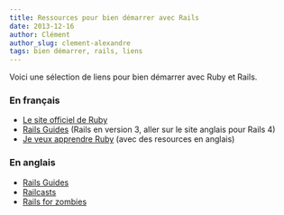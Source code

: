 ```yaml
---
title: Ressources pour bien démarrer avec Rails
date: 2013-12-16
author: Clément
author_slug: clement-alexandre
tags: bien démarrer, rails, liens
---
```


Voici une sélection de liens pour bien démarrer avec Ruby et Rails.

### En français
- [Le site officiel de Ruby](https://www.ruby-lang.org/fr/documentation/)
- [Rails Guides](http://railsdebutant.org/fr_guides/getting_started) (Rails en version 3, aller sur le site anglais pour Rails 4)
- [Je veux apprendre Ruby](http://www.jeveuxapprendreruby.fr/) (avec des resources en anglais)

### En anglais
- [Rails Guides](http://guides.rubyonrails.org/getting_started.html)
- [Railcasts](http://railscasts.com/)
- [Rails for zombies](http://railsforzombies.org/)
